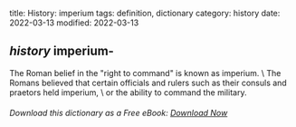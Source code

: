 title: History: imperium
tags: definition, dictionary
category: history
date: 2022-03-13
modified: 2022-03-13

## _history_  imperium-
The Roman belief in the "right to command"
is known as   imperium. \ The Romans believed that certain
officials and rulers such as their consuls and praetors held
imperium, \ or the ability to command the military.


###### Download *this* dictionary as a Free eBook: [Download Now]({static}static/SerfHistoryDictionary.pdf)

